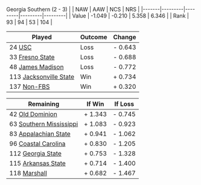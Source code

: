 Georgia Southern (2 - 3)
|       |   NAW   |   AAW   |   NCS   |   NRS   |
|-------|---------|---------|---------|---------|
| Value |  -1.049 |  -0.210 |   5.358 |   6.346 |
| Rank  |      93 |      94 |      53 |     104 |

| Played                    | Outcome    |  Change  |
|---------------------------|------------|----------|
|  24 [USC                   ](USC.md)| Loss       | -  0.643 |
|  33 [Fresno State          ](FresnoState.md)| Loss       | -  0.688 |
|  48 [James Madison         ](JamesMadison.md)| Loss       | -  0.772 |
| 113 [Jacksonville State    ](JacksonvilleState.md)| Win        | +  0.734 |
| 137 [Non-FBS               ](NonFBS.md)| Win        | +  0.320 |

| Remaining                 |  If Win  |  If Loss |
|---------------------------|----------|----------|
|  42 [Old Dominion          ](OldDominion.md)| +  1.343 | -  0.745 |
|  63 [Southern Mississippi  ](SouthernMississippi.md)| +  1.083 | -  0.923 |
|  83 [Appalachian State     ](AppalachianState.md)| +  0.941 | -  1.062 |
|  96 [Coastal Carolina      ](CoastalCarolina.md)| +  0.830 | -  1.205 |
| 112 [Georgia State         ](GeorgiaState.md)| +  0.753 | -  1.328 |
| 115 [Arkansas State        ](ArkansasState.md)| +  0.714 | -  1.400 |
| 118 [Marshall              ](Marshall.md)| +  0.682 | -  1.467 |

